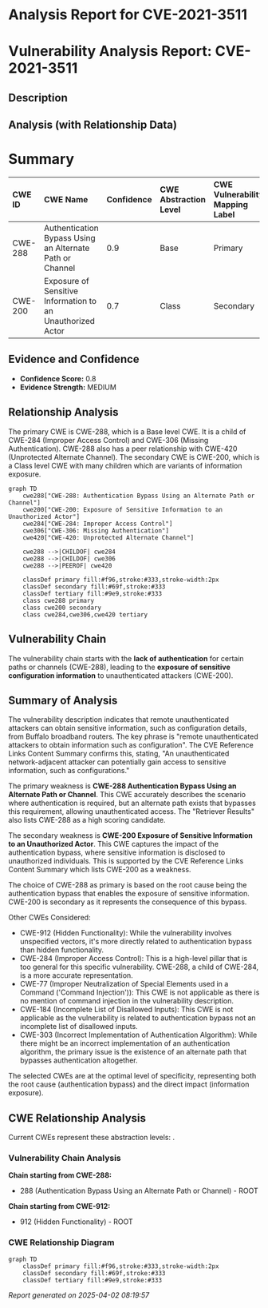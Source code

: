 # Analysis Report for CVE-2021-3511

# Vulnerability Analysis Report: CVE-2021-3511

## Description



## Analysis (with Relationship Data)

# Summary
| CWE ID    | CWE Name                                                                                                | Confidence | CWE Abstraction Level | CWE Vulnerability Mapping Label | CWE-Vulnerability Mapping Notes |
| :-------- | :------------------------------------------------------------------------------------------------------ | :--------- | :---------------------- | :------------------------------ | :------------------------------ |
| CWE-288   | Authentication Bypass Using an Alternate Path or Channel                                              | 0.9        | Base                    | Primary                         | Allowed                         |
| CWE-200   | Exposure of Sensitive Information to an Unauthorized Actor                                              | 0.7        | Class                    | Secondary                         | Allowed-with-Review                         |

## Evidence and Confidence

*   **Confidence Score:** 0.8
*   **Evidence Strength:** MEDIUM

## Relationship Analysis
The primary CWE is CWE-288, which is a Base level CWE. It is a child of CWE-284 (Improper Access Control) and CWE-306 (Missing Authentication). CWE-288 also has a peer relationship with CWE-420 (Unprotected Alternate Channel). The secondary CWE is CWE-200, which is a Class level CWE with many children which are variants of information exposure.

```mermaid
graph TD
    cwe288["CWE-288: Authentication Bypass Using an Alternate Path or Channel"]
    cwe200["CWE-200: Exposure of Sensitive Information to an Unauthorized Actor"]
    cwe284["CWE-284: Improper Access Control"]
    cwe306["CWE-306: Missing Authentication"]
    cwe420["CWE-420: Unprotected Alternate Channel"]
    
    cwe288 -->|CHILDOF| cwe284
    cwe288 -->|CHILDOF| cwe306
    cwe288 -->|PEEROF| cwe420
    
    classDef primary fill:#f96,stroke:#333,stroke-width:2px
    classDef secondary fill:#69f,stroke:#333
    classDef tertiary fill:#9e9,stroke:#333
    class cwe288 primary
    class cwe200 secondary
    class cwe284,cwe306,cwe420 tertiary
```

## Vulnerability Chain
The vulnerability chain starts with the **lack of authentication** for certain paths or channels (CWE-288), leading to the **exposure of sensitive configuration information** to unauthenticated attackers (CWE-200).

## Summary of Analysis
The vulnerability description indicates that remote unauthenticated attackers can obtain sensitive information, such as configuration details, from Buffalo broadband routers. The key phrase is "remote unauthenticated attackers to obtain information such as configuration". The CVE Reference Links Content Summary confirms this, stating, "An unauthenticated network-adjacent attacker can potentially gain access to sensitive information, such as configurations."

The primary weakness is **CWE-288 Authentication Bypass Using an Alternate Path or Channel**. This CWE accurately describes the scenario where authentication is required, but an alternate path exists that bypasses this requirement, allowing unauthenticated access. The "Retriever Results" also lists CWE-288 as a high scoring candidate.

The secondary weakness is **CWE-200 Exposure of Sensitive Information to an Unauthorized Actor**. This CWE captures the impact of the authentication bypass, where sensitive information is disclosed to unauthorized individuals. This is supported by the CVE Reference Links Content Summary which lists CWE-200 as a weakness.

The choice of CWE-288 as primary is based on the root cause being the authentication bypass that enables the exposure of sensitive information. CWE-200 is secondary as it represents the consequence of this bypass.

Other CWEs Considered:

*   CWE-912 (Hidden Functionality): While the vulnerability involves unspecified vectors, it's more directly related to authentication bypass than hidden functionality.
*   CWE-284 (Improper Access Control): This is a high-level pillar that is too general for this specific vulnerability. CWE-288, a child of CWE-284, is a more accurate representation.
*   CWE-77 (Improper Neutralization of Special Elements used in a Command ('Command Injection')): This CWE is not applicable as there is no mention of command injection in the vulnerability description.
*   CWE-184 (Incomplete List of Disallowed Inputs): This CWE is not applicable as the vulnerability is related to authentication bypass not an incomplete list of disallowed inputs.
* CWE-303 (Incorrect Implementation of Authentication Algorithm): While there might be an incorrect implementation of an authentication algorithm, the primary issue is the existence of an alternate path that bypasses authentication altogether.

The selected CWEs are at the optimal level of specificity, representing both the root cause (authentication bypass) and the direct impact (information exposure).


## CWE Relationship Analysis

Current CWEs represent these abstraction levels: .


### Vulnerability Chain Analysis

**Chain starting from CWE-288:**
- 288 (Authentication Bypass Using an Alternate Path or Channel) - ROOT


**Chain starting from CWE-912:**
- 912 (Hidden Functionality) - ROOT



### CWE Relationship Diagram

```mermaid
graph TD
    classDef primary fill:#f96,stroke:#333,stroke-width:2px
    classDef secondary fill:#69f,stroke:#333
    classDef tertiary fill:#9e9,stroke:#333
```



*Report generated on 2025-04-02 08:19:57*
